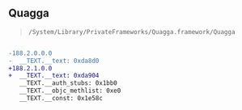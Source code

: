 ## Quagga

> `/System/Library/PrivateFrameworks/Quagga.framework/Quagga`

```diff

-188.2.0.0.0
-  __TEXT.__text: 0xda8d0
+188.2.1.0.0
+  __TEXT.__text: 0xda904
   __TEXT.__auth_stubs: 0x1bb0
   __TEXT.__objc_methlist: 0xe0
   __TEXT.__const: 0x1e58c

```
